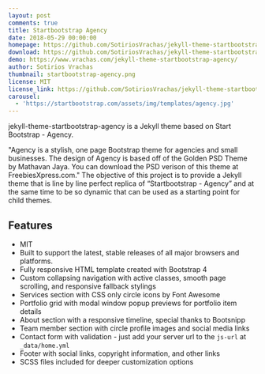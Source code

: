 ```yaml
---
layout: post
comments: true
title: Startbootstrap Agency
date: 2018-05-29 00:00:00
homepage: https://github.com/SotiriosVrachas/jekyll-theme-startbootstrap-agency/
download: https://github.com/SotiriosVrachas/jekyll-theme-startbootstrap-agency/archive/master.zip
demo: https://www.vrachas.com/jekyll-theme-startbootstrap-agency/
author: Sotirios Vrachas
thumbnail: startbootstrap-agency.png
license: MIT
license_link: https://github.com/SotiriosVrachas/jekyll-theme-startbootstrap-agency/blob/master/LICENSE.txt
carousel:
  - 'https://startbootstrap.com/assets/img/templates/agency.jpg'
---
```


jekyll-theme-startbootstrap-agency is a Jekyll theme based on Start Bootstrap - Agency.

"Agency is a stylish, one page Bootstrap theme for agencies and small businesses. The design of Agency is based off of the Golden PSD Theme by Mathavan Jaya. You can download the PSD verison of this theme at FreebiesXpress.com."
The objective of this project is to provide a Jekyll theme that is line by line perfect replica of “Startbootstrap - Agency” and at the same time to be so dynamic that can be used as a starting point for child themes.

## Features

* MIT
* Built to support the latest, stable releases of all major browsers and platforms.
* Fully responsive HTML template created with Bootstrap 4
* Custom collapsing navigation with active classes, smooth page scrolling, and responsive fallback stylings
* Services section with CSS only circle icons by Font Awesome
* Portfolio grid with modal window popup previews for portfolio item details
* About section with a responsive timeline, special thanks to Bootsnipp
* Team member section with circle profile images and social media links
* Contact form with validation - just add your server url to the `js-url` at `_data/home.yml`
* Footer with social links, copyright information, and other links
* SCSS files included for deeper customization options
